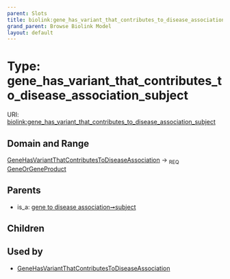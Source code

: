 ```yaml
---
parent: Slots
title: biolink:gene_has_variant_that_contributes_to_disease_association_subject
grand_parent: Browse Biolink Model
layout: default
---
```


# Type: gene_has_variant_that_contributes_to_disease_association_subject




URI: [biolink:gene_has_variant_that_contributes_to_disease_association_subject](https://w3id.org/biolink/vocab/gene_has_variant_that_contributes_to_disease_association_subject)

## Domain and Range

[GeneHasVariantThatContributesToDiseaseAssociation](GeneHasVariantThatContributesToDiseaseAssociation.md) ->  <sub>REQ</sub> [GeneOrGeneProduct](GeneOrGeneProduct.md)

## Parents

 *  is_a: [gene to disease association➞subject](gene_to_disease_association_subject.md)

## Children


## Used by

 * [GeneHasVariantThatContributesToDiseaseAssociation](GeneHasVariantThatContributesToDiseaseAssociation.md)
